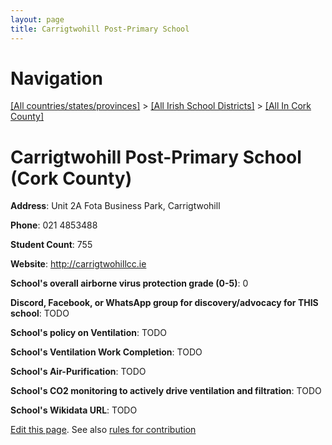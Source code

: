 ```yaml
---
layout: page
title: Carrigtwohill Post-Primary School
---
```

# Navigation

[[All countries/states/provinces]](../../..) > [[All Irish School Districts]](../..) > [[All In Cork County]](..)

# Carrigtwohill Post-Primary School (Cork County)

**Address**: Unit 2A Fota Business Park, Carrigtwohill

**Phone**: 021 4853488

**Student Count**: 755

**Website**: <http://carrigtwohillcc.ie>

**School's overall airborne virus protection grade (0-5)**: 0

**Discord, Facebook, or WhatsApp group for discovery/advocacy for THIS school**: TODO

**School's policy on Ventilation**: TODO

**School's Ventilation Work Completion**: TODO

**School's Air-Purification**: TODO

**School's CO2 monitoring to actively drive ventilation and filtration**: TODO

**School's Wikidata URL**: TODO


[Edit this page](https://github.com/ventilate-schools/Ireland/edit/main/./Cork_County/Carrigtwohill_Post-Primary_School.md). See also [rules for contribution](../../../contribution-rules/)